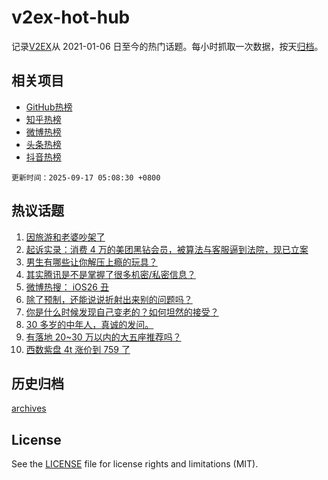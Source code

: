 # v2ex-hot-hub

 记录[V2EX](https://www.v2ex.com/)从 2021-01-06 日至今的热门话题。每小时抓取一次数据，按天[归档](archives)。
 
 ## 相关项目

- [GitHub热榜](https://github.com/snaildev/github-hot-hub)
- [知乎热榜](https://github.com/snaildev/zhihu-hot-hub)
- [微博热榜](https://github.com/snaildev/weibo-hot-hub)
- [头条热榜](https://github.com/snaildev/toutiao-hot-hub)
- [抖音热榜](https://github.com/snaildev/douyin-hot-hub)


 `更新时间：2025-09-17 05:08:30 +0800`

## 热议话题

1. [因旅游和老婆吵架了](https://www.v2ex.com/t/1159535)
1. [起诉实录：消费 4 万的美团黑钻会员，被算法与客服逼到法院，现已立案](https://www.v2ex.com/t/1159485)
1. [男生有哪些让你解压上瘾的玩具？](https://www.v2ex.com/t/1159587)
1. [其实腾讯是不是掌握了很多机密/私密信息？](https://www.v2ex.com/t/1159514)
1. [微博热搜： iOS26 丑](https://www.v2ex.com/t/1159546)
1. [除了预制，还能说说折射出来别的问题吗？](https://www.v2ex.com/t/1159503)
1. [你是什么时候发现自己变老的？如何坦然的接受？](https://www.v2ex.com/t/1159537)
1. [30 多岁的中年人，真诚的发问。](https://www.v2ex.com/t/1159549)
1. [有落地 20~30 万以内的大五座推荐吗？](https://www.v2ex.com/t/1159532)
1. [西数紫盘 4t 涨价到 759 了](https://www.v2ex.com/t/1159518)

## 历史归档

[archives](archives)

## License

See the [LICENSE](LICENSE) file for license rights and limitations (MIT).

